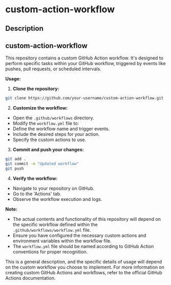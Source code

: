 # custom-action-workflow

## Description
## custom-action-workflow

This repository contains a custom GitHub Action workflow. It's designed to perform specific tasks within your GitHub workflow, triggered by events like pushes, pull requests, or scheduled intervals.

**Usage:**

1. **Clone the repository:** 
 ```bash
 git clone https://github.com/your-username/custom-action-workflow.git
 ```
2. **Customize the workflow:**
 - Open the `.github/workflows` directory.
 - Modify the `workflow.yml` file to:
 - Define the workflow name and trigger events.
 - Include the desired steps for your action.
 - Specify the custom actions to use.
3. **Commit and push your changes:**
 ```bash
 git add .
 git commit -m "Updated workflow"
 git push
 ```
4. **Verify the workflow:**
 - Navigate to your repository on GitHub.
 - Go to the 'Actions' tab.
 - Observe the workflow execution and logs.

**Note:**

- The actual contents and functionality of this repository will depend on the specific workflow defined within the `.github/workflows/workflow.yml` file.
- Ensure you have configured the necessary custom actions and environment variables within the workflow file.
- The `workflow.yml` file should be named according to GitHub Action conventions for proper recognition. 

This is a general description, and the specific details of usage will depend on the custom workflow you choose to implement. For more information on creating custom GitHub Actions and workflows, refer to the official GitHub Actions documentation. 
